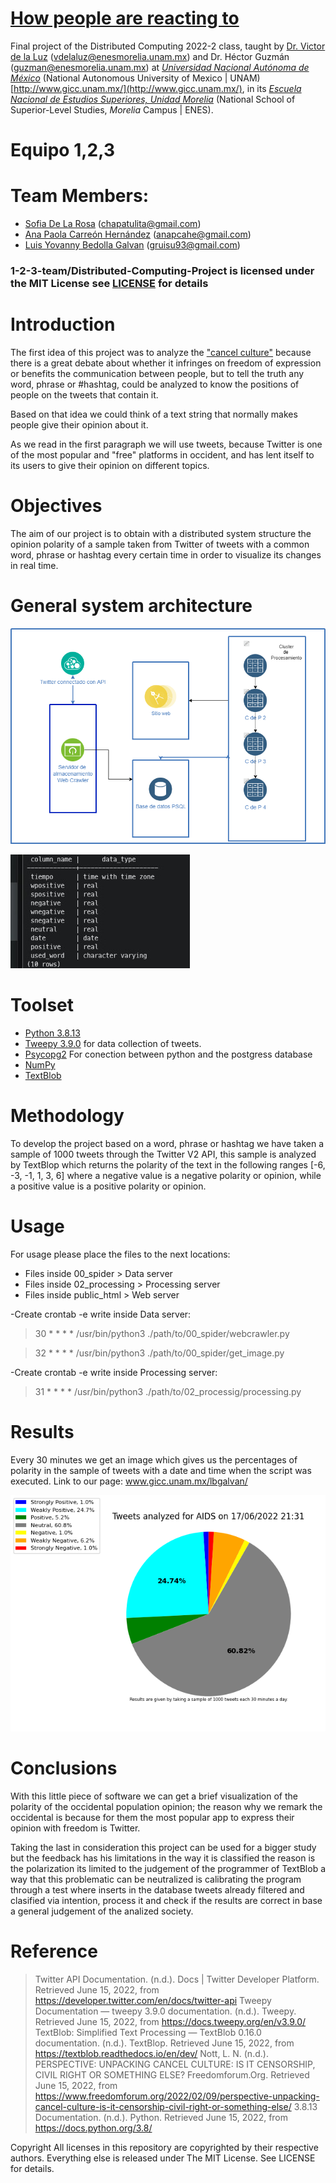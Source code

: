 # [How people are reacting to](https://www.gicc.unam.mx/lbgalvan/)</h1>

Final project of the Distributed Computing 2022-2 class, taught by [Dr. Victor de la Luz](https://github.com/itztli) (<vdelaluz@enesmorelia.unam.mx>) and Dr. Héctor Guzmán (<guzman@enesmorelia.unam.mx>) at *[Universidad Nacional Autónoma de México](https://www.unam.mx/)* (National Autonomous University of Mexico | UNAM) [http://www.gicc.unam.mx/](http://www.gicc.unam.mx/), in its *[Escuela Nacional de Estudios Superiores, Unidad Morelia](https://www.enesmorelia.unam.mx/)* (National School of Superior-Level Studies, *Morelia* Campus | ENES).


# Equipo 1,2,3

# Team Members:
- [Sofia De La Rosa](https://github.com/SofiaDeLaRosa) (<chapatulita@gmail.com>)
- [Ana Paola Carreón Hernández](https://github.com/Mordran) (<anapcahe@gmail.com>)
- [Luis Yovanny Bedolla Galvan](https://github.com/GalvanLuis) (<gruisu93@gmail.com>)

### 1-2-3-team/Distributed-Computing-Project is licensed under the MIT License see [LICENSE](https://github.com/1-2-3-team/Distributed-Computing-Project/blob/main/LICENSE) for details





# Introduction
The first idea of this project was to analyze the ["cancel culture"](https://www.freedomforum.org/2022/02/09/perspective-unpacking-cancel-culture-is-it-censorship-civil-right-or-something-else/) because there is a great debate about whether it infringes on freedom of expression or benefits the communication between people, but to tell the truth any word, phrase or #hashtag, could be analyzed to know the positions of people on the tweets that contain it.

Based on that idea we could think of a text string that normally makes people give their opinion about it.

As we read in the first paragraph we will use tweets, because Twitter is one of the most popular and "free" platforms in occident, and has lent itself to its users to give their opinion on different topics. 


# Objectives
The aim of our project is to obtain with a distributed system structure the opinion polarity of a sample taken from Twitter of tweets with a common word, phrase or hashtag every certain time in order to visualize its changes in real time.



# General system architecture
![Infrastructure](https://raw.githubusercontent.com/1-2-3-team/Distributed-Computing-Project/main/estructura.png)

![DatabaseStructure](https://raw.githubusercontent.com/1-2-3-team/Distributed-Computing-Project/main/db%20structure.jpeg)



# Toolset
* [Python 3.8.13](https://www.python.org/)
* [Tweepy 3.9.0](https://www.tweepy.org/) for data collection of tweets. 
* [Psycopg2](https://pypi.org/project/psycopg2/) For conection between python and the postgress database
* [NumPy](https://numpy.org/)
* [TextBlob](https://textblob.readthedocs.io/en/dev/)

# Methodology

To develop the project based on a word, phrase or hashtag we have taken a sample of 1000 tweets through the Twitter V2 API, this sample is analyzed by TextBlop which returns the polarity of the text in the following ranges [-6, -3, -1, 1, 3, 6] where a negative value is a negative polarity or opinion, while a positive value is a positive polarity or opinion.

# Usage

For usage please place the files to the next locations:

* Files inside 00_spider > Data server
* Files inside 02_processing > Processing server
* Files inside public_html > Web server 

-Create crontab -e write inside Data server:
>30 * * * * /usr/bin/python3 ./path/to/00_spider/webcrawler.py

>32 * * * * /usr/bin/python3 ./path/to/00_spider/get_image.py

-Create crontab -e write inside Processing server:
>31 * * * * /usr/bin/python3 ./path/to/02_processig/processing.py

# Results

Every 30 minutes we get an image which gives us the percentages of polarity in the sample of tweets with a date and time when the script was executed. Link to our page: www.gicc.unam.mx/lbgalvan/

![Results](https://raw.githubusercontent.com/1-2-3-team/Distributed-Computing-Project/main/chart.png)

# Conclusions
With this little piece of software we can get a brief visualization of the polarity of the occidental population opinion; the reason why we remark the occidental is because for them the most popular app to express their opinion with freedom is Twitter.

Taking the last in consideration this project can be used for a bigger study but the feedback has his limitations in the way it is classified the reason is the polarization its limited to the judgement of the programmer of TextBlob a way that this problematic can be neutralized is calibrating the program through a test where inserts in the database tweets already filtered and clasified via intention, process it and check if the results are correct in base a general judgement of the analized society.

# Reference
>Twitter API Documentation. (n.d.). Docs | Twitter Developer Platform. Retrieved June 15, 2022, from https://developer.twitter.com/en/docs/twitter-api
>Tweepy Documentation — tweepy 3.9.0 documentation. (n.d.). Tweepy. Retrieved June 15, 2022, from https://docs.tweepy.org/en/v3.9.0/
>TextBlob: Simplified Text Processing — TextBlob 0.16.0 documentation. (n.d.). TextBlop. Retrieved June 15, 2022, from https://textblob.readthedocs.io/en/dev/
>Nott, L. N. (n.d.). PERSPECTIVE: UNPACKING CANCEL CULTURE: IS IT CENSORSHIP, CIVIL RIGHT OR SOMETHING ELSE? Freedomforum.Org. Retrieved June 15, 2022, from https://www.freedomforum.org/2022/02/09/perspective-unpacking-cancel-culture-is-it-censorship-civil-right-or-something-else/
>3.8.13 Documentation. (n.d.). Python. Retrieved June 15, 2022, from https://docs.python.org/3.8/

Copyright
All licenses in this repository are copyrighted by their respective authors. Everything else is released under The MIT License. See LICENSE for details.
